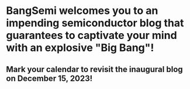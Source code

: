 # BangSemi welcomes you to an impending semiconductor blog that guarantees to captivate your mind with an explosive "Big Bang"!
## Mark your calendar to revisit the inaugural blog on December 15, 2023!
